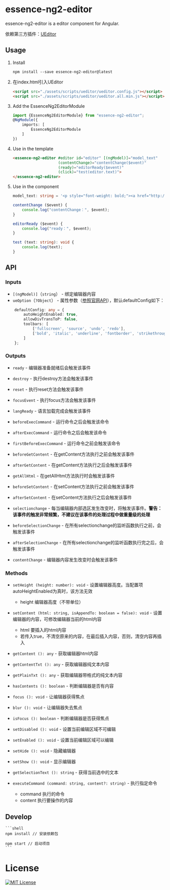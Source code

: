 # essence-ng2-editor

essence-ng2-editor is a editor component for Angular.

依赖第三方插件：[UEditor](http://ueditor.baidu.com/website/index.html)

## Usage

1. Install

	```shell
	npm install --save essence-ng2-editor@latest
	```
	
2. 在index.html引入UEditor

	```html
	<script src="./assets/scripts/ueditor/ueditor.config.js"></script>
	<script src="./assets/scripts/ueditor/ueditor.all.min.js"></script>
	```

3. Add the EssenceNg2EditorModule

	```typescript
	import {EssenceNg2EditorModule} from "essence-ng2-editor";
	@NgModule({
	    imports: [
	        EssenceNg2EditorModule
	    ]
	})
	```

4. Use in the template

	```html
	<essence-ng2-editor #editor id="editor" [(ngModel)]="model_text"
                        (contentChange)="contentChange($event)"
                        (ready)="editorReady($event)"
                        (click)="test(editor.text)">
    </essence-ng2-editor>
	```

5. Use in the component

	```typescript
	model_text: string = '<p style="font-weight: bold;"><a href="http://ueditor.baidu.com/website/index.html" target="_blank" title="去UEditor官网">UEditor Component for Angular2</a></p>';

    contentChange ($event) {
        console.log("contentChange：", $event);
    }

    editorReady ($event) {
        console.log("ready：", $event);
    }

    test (text: string): void {
        console.log(text);
    }
	```

## API

### Inputs

- `[(ngModel)]`（`string`） - 绑定编辑器内容
- `ueOption`（`?Object`） - 属性参数（[参照官网API](http://ueditor.baidu.com/doc/)），默认defaultConfig如下：
```typescript
    defaultConfig: any = {
        autoHeightEnabled: true,
        allowDivTransToP: false,
        toolbars: [
            ['fullscreen', 'source', 'undo', 'redo'],
            ['bold', 'italic', 'underline', 'fontborder', 'strikethrough', 'superscript', 'subscript', 'removeformat', 'formatmatch', 'autotypeset', 'blockquote', 'pasteplain', '|', 'forecolor', 'backcolor', 'insertorderedlist', 'insertunorderedlist', 'selectall', 'cleardoc']
        ]
    };
```

### Outputs

- `ready` - 编辑器准备就绪后会触发该事件

- `destroy` - 执行destroy方法会触发该事件

- `reset` - 执行reset方法会触发该事件

- `focusEvent` - 执行focus方法会触发该事件

- `langReady` - 语言加载完成会触发该事件

- `beforeExecCommand` - 运行命令之后会触发该命令

- `afterExecCommand` - 运行命令之后会触发该命令

- `firstBeforeExecCommand` - 运行命令之前会触发该命令

- `beforeGetContent` - 在getContent方法执行之前会触发该事件

- `afterGetContent` - 在getContent方法执行之后会触发该事件

- `getAllHtml` - 在getAllHtml方法执行时会触发该事件

- `beforeSetContent` - 在setContent方法执行之前会触发该事件

- `afterSetContent` - 在setContent方法执行之后会触发该事件

- `selectionchange` - 每当编辑器内部选区发生改变时，将触发该事件。**警告： 该事件的触发非常频繁，不建议在该事件的处理过程中做重量级的处理**

- `beforeSelectionChange` - 在所有selectionchange的监听函数执行之前，会触发该事件

- `afterSelectionChange` - 在所有selectionchange的监听函数执行完之后，会触发该事件

- `contentChange` - 编辑器内容发生改变时会触发该事件

### Methods

- `setHeight (height: number): void` - 设置编辑器高度。当配置项autoHeightEnabled为真时，该方法无效
	- height 编辑器高度（不带单位）
	
- `setContent (html: string, isAppendTo: boolean = false): void` - 设置编辑器的内容，可修改编辑器当前的html内容
	- html 要插入的html内容
    - 若传入true，不清空原来的内容，在最后插入内容，否则，清空内容再插入
    
- `getContent (): any` - 获取编辑器html内容

- `getContentTxt (): any` - 获取编辑器纯文本内容

- `getPlainTxt (): any` - 获取编辑器带格式的纯文本内容

- `hasContents (): boolean` - 判断编辑器是否有内容

- `focus (): void` - 让编辑器获得焦点

- `blur (): void` - 让编辑器失去焦点

- `isFocus (): boolean` - 判断编辑器是否获得焦点

- `setDisabled (): void` - 设置当前编辑区域不可编辑

- `setEnabled (): void` - 设置当前编辑区域可以编辑

- `setHide (): void` - 隐藏编辑器

- `setShow (): void` - 显示编辑器

- `getSelectionText (): string` - 获得当前选中的文本

- `executeCommand (command: string, content?: string)` - 执行指定命令
	- command 执行的命令
    - content 执行要操作的内容

## Develop

	```shell
	npm install // 安装依赖包
	
	npm start // 启动项目
	```

# License

[![MIT License](https://img.shields.io/badge/license-MIT-blue.svg?style=flat)](/LICENSE)
